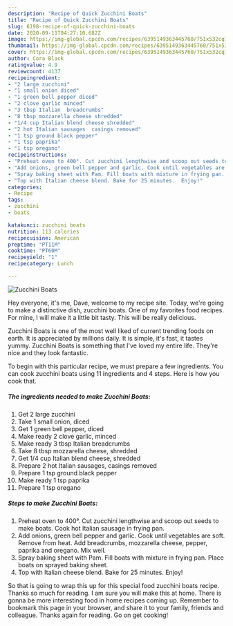 ```yaml
---
description: "Recipe of Quick Zucchini Boats"
title: "Recipe of Quick Zucchini Boats"
slug: 6198-recipe-of-quick-zucchini-boats
date: 2020-09-11T04:27:10.682Z
image: https://img-global.cpcdn.com/recipes/6395149363445760/751x532cq70/zucchini-boats-recipe-main-photo.jpg
thumbnail: https://img-global.cpcdn.com/recipes/6395149363445760/751x532cq70/zucchini-boats-recipe-main-photo.jpg
cover: https://img-global.cpcdn.com/recipes/6395149363445760/751x532cq70/zucchini-boats-recipe-main-photo.jpg
author: Cora Black
ratingvalue: 4.9
reviewcount: 4137
recipeingredient:
- "2 large zucchini"
- "1 small onion diced"
- "1 green bell pepper diced"
- "2 clove garlic minced"
- "3 tbsp Italian  breadcrumbs"
- "8 tbsp mozzarella cheese shredded"
- "1/4 cup Italian blend cheese shredded"
- "2 hot Italian sausages  casings removed"
- "1 tsp ground black pepper"
- "1 tsp paprika"
- "1 tsp oregano"
recipeinstructions:
- "Preheat oven to 400°. Cut zucchini lengthwise and scoop out seeds to make boats. Cook hot Italian sausage in frying pan."
- "Add onions, green bell pepper and garlic. Cook until vegetables are soft. Remove from heat. Add breadcrumbs, mozzarella cheese, pepper, paprika and oregano.  Mix well."
- "Spray baking sheet with Pam. Fill boats with mixture in frying pan. Place boats on sprayed baking sheet."
- "Top with Italian cheese blend. Bake for 25 minutes.  Enjoy!"
categories:
- Recipe
tags:
- zucchini
- boats

katakunci: zucchini boats 
nutrition: 113 calories
recipecuisine: American
preptime: "PT11M"
cooktime: "PT60M"
recipeyield: "1"
recipecategory: Lunch

---
```



![Zucchini Boats](https://img-global.cpcdn.com/recipes/6395149363445760/751x532cq70/zucchini-boats-recipe-main-photo.jpg)

Hey everyone, it's me, Dave, welcome to my recipe site. Today, we're going to make a distinctive dish, zucchini boats. One of my favorites food recipes. For mine, I will make it a little bit tasty. This will be really delicious.

Zucchini Boats is one of the most well liked of current trending foods on earth. It is appreciated by millions daily. It is simple, it's fast, it tastes yummy. Zucchini Boats is something that I've loved my entire life. They're nice and they look fantastic.




To begin with this particular recipe, we must prepare a few ingredients. You can cook zucchini boats using 11 ingredients and 4 steps. Here is how you cook that.

<!--inarticleads1-->

##### The ingredients needed to make Zucchini Boats:

1. Get 2 large zucchini
1. Take 1 small onion, diced
1. Get 1 green bell pepper, diced
1. Make ready 2 clove garlic, minced
1. Make ready 3 tbsp Italian  breadcrumbs
1. Take 8 tbsp mozzarella cheese, shredded
1. Get 1/4 cup Italian blend cheese, shredded
1. Prepare 2 hot Italian sausages,  casings removed
1. Prepare 1 tsp ground black pepper
1. Make ready 1 tsp paprika
1. Prepare 1 tsp oregano




<!--inarticleads2-->

##### Steps to make Zucchini Boats:

1. Preheat oven to 400°. Cut zucchini lengthwise and scoop out seeds to make boats. Cook hot Italian sausage in frying pan.
1. Add onions, green bell pepper and garlic. Cook until vegetables are soft. Remove from heat. Add breadcrumbs, mozzarella cheese, pepper, paprika and oregano.  Mix well.
1. Spray baking sheet with Pam. Fill boats with mixture in frying pan. Place boats on sprayed baking sheet.
1. Top with Italian cheese blend. Bake for 25 minutes.  Enjoy!




So that is going to wrap this up for this special food zucchini boats recipe. Thanks so much for reading. I am sure you will make this at home. There is gonna be more interesting food in home recipes coming up. Remember to bookmark this page in your browser, and share it to your family, friends and colleague. Thanks again for reading. Go on get cooking!
